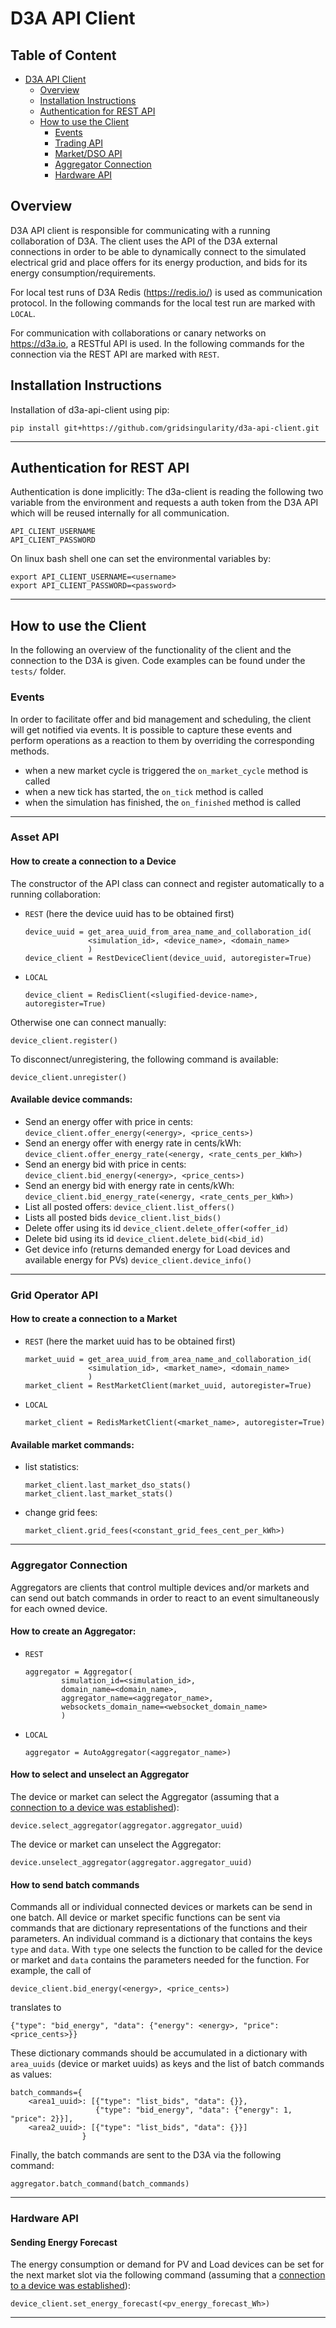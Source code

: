 # D3A API Client

## Table of Content
- [D3A API Client](#d3a-api-client)
  * [Overview](#overview)
  * [Installation Instructions](#installation-instructions)
  * [Authentication for REST API](#authentication-for-rest-api)
  * [How to use the Client](#how-to-use-the-client)
    + [Events](#events)
    + [Trading API](#trading-api)
    + [Market/DSO API](#marketdso-api)
    + [Aggregator Connection](#aggregator-connection)
    + [Hardware API](#hardware-api)


## Overview

D3A API client is responsible for communicating with a running collaboration of D3A. The client uses 
the API of the D3A external connections in order to be able to dynamically connect to the simulated 
electrical grid and place offers for its energy production, and bids for its energy consumption/requirements.

For local test runs of D3A Redis (https://redis.io/) is used as communication protocol. 
In the following commands for the local test run are marked with `LOCAL`. 

For communication with collaborations or canary networks on https://d3a.io, a RESTful API is used.
In the following commands for the connection via the REST API are marked with `REST`. 

## Installation Instructions

Installation of d3a-api-client using pip:

```
pip install git+https://github.com/gridsingularity/d3a-api-client.git
```
---

## Authentication for REST API
Authentication is done implicitly: The d3a-client is reading the following two variable from the environment
and requests a auth token from the D3A API which will be reused internally for all communication.
```
API_CLIENT_USERNAME
API_CLIENT_PASSWORD
```
On linux bash shell one can set the environmental variables by:
```
export API_CLIENT_USERNAME=<username>
export API_CLIENT_PASSWORD=<password>
```
---

## How to use the Client
In the following an overview of the functionality of the client and the connection to the D3A is given.
Code examples can be found under the `tests/` folder.

### Events
In order to facilitate offer and bid management and scheduling, 
the client will get notified via events. 
It is possible to capture these events and perform operations as a reaction to them
by overriding the corresponding methods.
- when a new market cycle is triggered the `on_market_cycle` method is called
- when a new tick has started, the `on_tick` method is called
- when the simulation has finished, the `on_finished` method is called
---

### Asset API
#### How to create a connection to a Device
The constructor of the API class can connect and register automatically to a running collaboration:
- `REST`
  (here the device uuid has to be obtained first)
    ```
    device_uuid = get_area_uuid_from_area_name_and_collaboration_id(
                  <simulation_id>, <device_name>, <domain_name>
                  )
    device_client = RestDeviceClient(device_uuid, autoregister=True)
    ```
- `LOCAL`
    ``` 
    device_client = RedisClient(<slugified-device-name>, autoregister=True)
    ```

Otherwise one can connect manually:
```
device_client.register()
```
To disconnect/unregistering, the following command is available:
```
device_client.unregister()
```

#### Available device commands:
- Send an energy offer with price in cents:
    ```device_client.offer_energy(<energy>, <price_cents>)```
- Send an energy offer with energy rate in cents/kWh:
    ```device_client.offer_energy_rate(<energy, <rate_cents_per_kWh>)```
- Send an energy bid with price in cents: 
    ```device_client.bid_energy(<energy>, <price_cents>)```
- Send an energy bid with energy rate in cents/kWh:
    ```device_client.bid_energy_rate(<energy, <rate_cents_per_kWh>)```
- List all posted offers:
    ```device_client.list_offers()```
- Lists all posted bids
    ```device_client.list_bids()```
- Delete offer using its id
    ```device_client.delete_offer(<offer_id)```
- Delete bid using its id
    ```device_client.delete_bid(<bid_id)```
- Get device info (returns demanded energy for Load devices and available energy for PVs)
    ```device_client.device_info()```
---

### Grid Operator API
#### How to create a connection to a Market
- `REST`
    (here the market uuid has to be obtained first)
    ```
    market_uuid = get_area_uuid_from_area_name_and_collaboration_id(
                  <simulation_id>, <market_name>, <domain_name>
                  )
    market_client = RestMarketClient(market_uuid, autoregister=True)
    ```
- `LOCAL`
    ``` 
    market_client = RedisMarketClient(<market_name>, autoregister=True)
    ```
#### Available market commands:
- list statistics: 
    ```
    market_client.last_market_dso_stats()
    market_client.last_market_stats()
    ```
- change grid fees: 

    `market_client.grid_fees(<constant_grid_fees_cent_per_kWh>)`
---

### Aggregator Connection
Aggregators are clients that control multiple devices and/or markets and can send out batch 
commands in order to react to an event simultaneously for each owned device.
#### How to create an Aggregator:
- `REST`
    ```
    aggregator = Aggregator(
            simulation_id=<simulation_id>,
            domain_name=<domain_name>,
            aggregator_name=<aggregator_name>,
            websockets_domain_name=<websocket_domain_name>
            ) 
    ```
- `LOCAL`
    ``` 
    aggregator = AutoAggregator(<aggregator_name>)
    ```
#### How to select and unselect an Aggregator
The device or market can select the Aggregator 
(assuming that a [connection to a device was established](#how-to-create-a-connection-to-a-device)):
```
device.select_aggregator(aggregator.aggregator_uuid)
```
The device or market can unselect the Aggregator:
```
device.unselect_aggregator(aggregator.aggregator_uuid)
```

#### How to send batch commands
Commands all or individual connected devices or markets can be send in one batch.
All device or market specific functions can be sent via commands that are
dictionary representations of the functions and their parameters.
An individual command is a dictionary that contains the keys `type` and `data`. With `type` one selects 
the function to be called for the device or market and `data` contains the parameters needed for the
function.
For example, the call of 
```
device_client.bid_energy(<energy>, <price_cents>)
```
translates to 
```
{"type": "bid_energy", "data": {"energy": <energy>, "price": <price_cents>}}
```

These dictionary commands should be accumulated in a dictionary with `area_uuids` (device or market uuids) 
as keys and the list of batch commands as values:
```
batch_commands={
    <area1_uuid>: [{"type": "list_bids", "data": {}}, 
                   {"type": "bid_energy", "data": {"energy": 1, "price": 2}}],
    <area2_uuid>: [{"type": "list_bids", "data": {}}]
                }
```
Finally, the batch commands are sent to the D3A via the following command:
```
aggregator.batch_command(batch_commands)
```
---

### Hardware API

#### Sending Energy Forecast 
The energy consumption or demand for PV and Load devices can be set for the next market slot via
the following command 
(assuming that a [connection to a device was established](#how-to-create-a-connection-to-a-device)):
```
device_client.set_energy_forecast(<pv_energy_forecast_Wh>)
```

---
